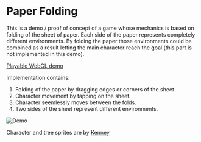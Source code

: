 # Paper Folding
This is a demo / proof of concept of a game whose mechanics is based on folding of the sheet of paper. Each side of the paper represents completely different environments. By folding the paper those environments could be combined as a result letting the main character reach the goal (this part is not implemented in this demo).  
  
[Playable WebGL demo](https://dotsquid.gitlab.io/paperfoldingbuild/)
  
Implementation contains:  
1. Folding of the paper by dragging edges or corners of the sheet.
2. Character movement by tapping on the sheet.
3. Character seemlessly moves between the folds.
4. Two sides of the sheet represent different environments.

![Demo](https://i.imgur.com/QStybcA.gif)

Character and tree sprites are by [Kenney](https://kenney.nl/)
